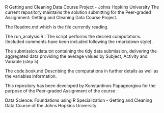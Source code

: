 R Getting and Cleaning Data Course Project - Johns Hopkins University
The current repository maintains the solution submitting for the Peer-graded Assignment: Getting and Cleaning Data Course Project.

The Readme.md which is the file currently reading.

The run_analysis.R : The script performs the desired computations. (Included comments have been included following the rmarkdown style).

The submission.data.txt containing the tidy data submission, delivering the aggregated data providing the average values by Subject, Activity and Variable (step 5).

The code.book.md Describing the computations in further details as well as the variables information.

This repository has been developed by Konstantinos Papageorgiou for the purpose of the Peer-graded Assignment of the course :

Data Science: Foundations using R Specialization - Getting and Cleaning Data Course of the Johns Hopkins University.
  
